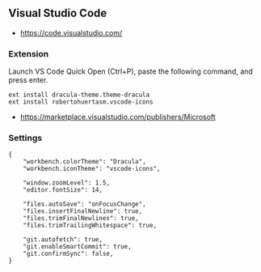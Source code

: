 ## Visual Studio Code
* https://code.visualstudio.com/

### Extension
Launch VS Code Quick Open (Ctrl+P), paste the following command, and press enter.
```
ext install dracula-theme.theme-dracula
ext install robertohuertasm.vscode-icons
```
* https://marketplace.visualstudio.com/publishers/Microsoft

### Settings
```
{
    "workbench.colorTheme": "Dracula",
    "workbench.iconTheme": "vscode-icons",

    "window.zoomLevel": 1.5,
    "editor.fontSize": 14,

    "files.autoSave": "onFocusChange",
    "files.insertFinalNewline": true,
    "files.trimFinalNewlines": true,
    "files.trimTrailingWhitespace": true,

    "git.autofetch": true,
    "git.enableSmartCommit": true,
    "git.confirmSync": false,
}
```
